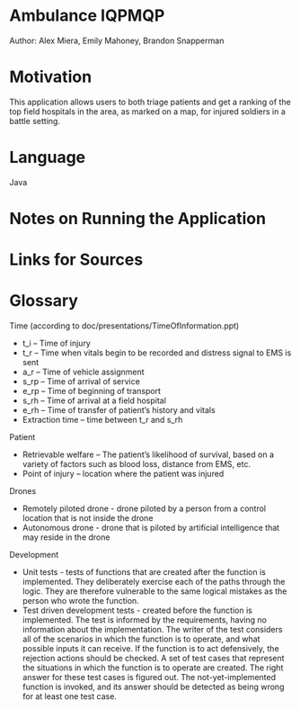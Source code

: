 # Ambulance IQPMQP
Author: Alex Miera, Emily Mahoney, Brandon Snapperman
# Motivation
This application allows users to both triage patients and get a ranking of the top field hospitals in the area, as marked on a map, for injured soldiers in a battle setting.
# Language
Java
# Notes on Running the Application

# Links for Sources

# Glossary
Time (according to doc/presentations/TimeOfInformation.ppt)
- t_i – Time of injury
- t_r – Time when vitals begin to be recorded and distress signal to EMS is sent
- a_r – Time of vehicle assignment
- s_rp – Time of arrival of service
- e_rp – Time of beginning of transport
- s_rh – Time of arrival at a field hospital
- e_rh – Time of transfer of patient’s history and vitals
- Extraction time – time between t_r and s_rh

Patient
- Retrievable welfare – The patient’s likelihood of survival, based on a variety of factors such as blood loss, distance from EMS, etc. 
- Point of injury – location where the patient was injured 

Drones
- Remotely piloted drone - drone piloted by a person from a control location that is not inside the drone
- Autonomous drone - drone that is piloted by artificial intelligence that may reside in the drone

Development
- Unit tests - tests of functions that are created after the function is implemented. They deliberately exercise each of the paths through the logic. They are therefore vulnerable to the same logical mistakes as the person who wrote the function.
- Test driven development tests - created before the function is implemented. The test is informed by the requirements, having no information about the implementation. The writer of the test considers all of the scenarios in which the function is to operate, and what possible inputs it can receive. If the function is to act defensively, the rejection actions should be checked. A set of test cases that represent the situations in which the function is to operate are created. The right answer for these test cases is figured out. The not-yet-implemented function is invoked, and its answer should be detected as being wrong for at least one test case. 
